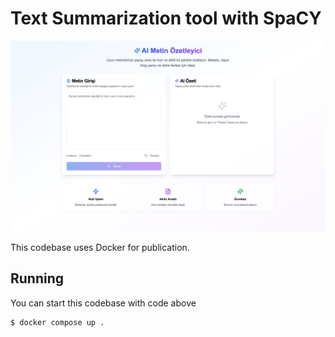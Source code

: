 # Text Summarization tool with SpaCY

![Image from resource](/gallery/screen.png)

This codebase uses Docker for publication.

## Running

You can start this codebase with code above

```sh
$ docker compose up .
```